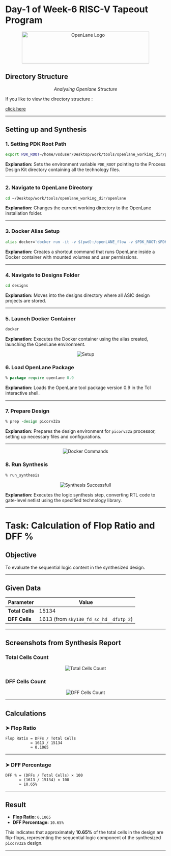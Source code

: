
# Day-1 of Week-6 RISC-V Tapeout Program

<p align="center">
  <img src="Images/openlane_logo.png" alt="OpenLane Logo" width="400" height="100">
</p>

## Directory Structure

<p align="center">
  <img src="Images/opening_directory.png" alt center="Analysing Openlane Directory">
  <br>
  <em>Analysing Openlane Structure</em>
</p>
If you like to view the directory structure :
<p>
  <a href="https://github.com/Meenakshi-2627/Week-6_RISC-V_Tapeout_Program/blob/main/Day-1/Files/Directory_Structure.txt">click here</a>
</p>

---


## Setting up and Synthesis

### 1. Setting PDK Root Path
```bash
export PDK_ROOT=/home/vsduser/Desktop/work/tools/openlane_working_dir/pdks
```

**Explanation:** Sets the environment variable `PDK_ROOT` pointing to the Process Design Kit directory containing all the technology files.

---

### 2. Navigate to OpenLane Directory
```bash
cd ~/Desktop/work/tools/openlane_working_dir/openlane
```

**Explanation:** Changes the current working directory to the OpenLane installation folder.

---

### 3. Docker Alias Setup
```bash
alias docker='docker run -it -v $(pwd):/openLANE_flow -v $PDK_ROOT:$PDK_ROOT -e PDK_ROOT=$PDK_ROOT -u $(id -u $USER):$(id -g $USER) efabless/openlane:v0.21'
```

**Explanation:** Creates a shortcut command that runs OpenLane inside a Docker container with mounted volumes and user permissions.

---

### 4. Navigate to Designs Folder
```bash
cd designs
```

**Explanation:** Moves into the designs directory where all ASIC design projects are stored.

---

### 5. Launch Docker Container
```bash
docker
```

**Explanation:** Executes the Docker container using the alias created, launching the OpenLane environment.

<p align="center">
  <img src="Images/setup.png" alt="Setup">
</p>

### 6. Load OpenLane Package
```tcl
% package require openlane 0.9
```

**Explanation:** Loads the OpenLane tool package version 0.9 in the Tcl interactive shell.

---

### 7. Prepare Design
```tcl
% prep -design picorv32a
```

**Explanation:** Prepares the design environment for `picorv32a` processor, setting up necessary files and configurations.

---

<p align="center">
  <img src="Images/docker_commands.png" alt="Docker Commands">
</p>

### 8. Run Synthesis
```tcl
% run_synthesis
```
<p align="center">
  <img src="Images/synthesis_success.png" alt="Synthesis Successfull">
</p>

**Explanation:** Executes the logic synthesis step, converting RTL code to gate-level netlist using the specified technology library.

---

# Task: Calculation of Flop Ratio and DFF %

## Objective
To evaluate the sequential logic content in the synthesized design.

---

## Given Data

| Parameter | Value |
|-----------|-------|
| **Total Cells** | 15134 |
| **DFF Cells** | 1613 (from `sky130_fd_sc_hd__dfxtp_2`) |

---

## Screenshots from Synthesis Report

### Total Cells Count
<p align="center">
  <img src="Images/cells_count.png" alt="Total Cells Count">
</p>

### DFF Cells Count
<p align="center">
  <img src="Images/dfxtp.png" alt="DFF Cells Count">
</p>

---

## Calculations

### ➤ Flop Ratio

```
Flop Ratio = DFFs / Total Cells
           = 1613 / 15134
           ≈ 0.1065
```

---

### ➤ DFF Percentage

```
DFF % = (DFFs / Total Cells) × 100
      = (1613 / 15134) × 100
      ≈ 10.65%
```

---

## Result

- **Flop Ratio:** `0.1065`
- **DFF Percentage:** `10.65%`

This indicates that approximately **10.65%** of the total cells in the design are flip-flops, representing the sequential logic component of the synthesized `picorv32a` design.

---
